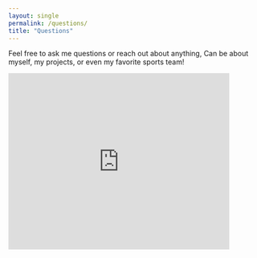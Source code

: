 ```yaml
---
layout: single
permalink: /questions/
title: "Questions"
---
```


Feel free to ask me questions or reach out about anything, Can be about myself, my projects, or even my favorite sports team!

<iframe src="https://docs.google.com/forms/d/e/1FAIpQLSeEX99pq-XE6zejRazdW-VhYp48mskGBlOKE4DTKkSJvCccfA/viewform?embedded=true" width="440" height="351" frameborder="0" marginheight="0" marginwidth="0">Loading…</iframe>
